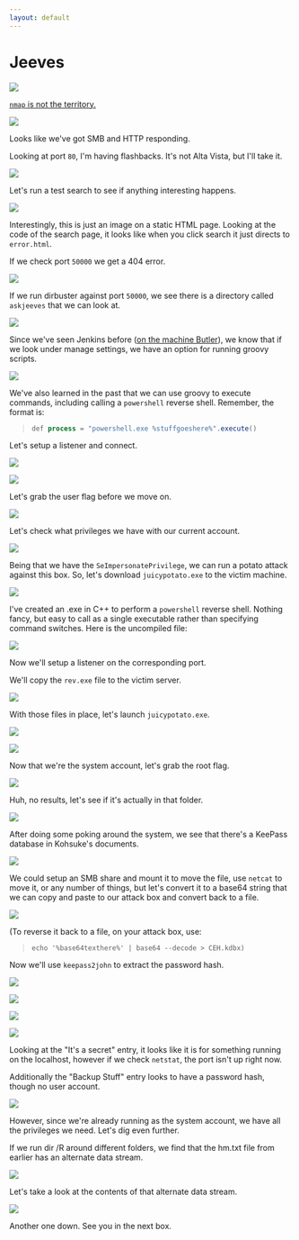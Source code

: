 ```yaml
---
layout: default
---
```


# Jeeves

![](./01.png)

[```nmap``` is not the territory.](https://www.youtube.com/watch?v=0e-B3wX2CUk)

![](./02.png)

Looks like we've got SMB and HTTP responding.

Looking at port ```80```, I'm having flashbacks.  It's not Alta Vista, but I'll take it.

![](./03.png)

Let's run a test search to see if anything interesting happens.

![](./04.png)

Interestingly, this is just an image on a static HTML page.  Looking at the code of the search page, it looks like when you click search it just directs to ```error.html```.

If we check port ```50000``` we get a 404 error.

![](./05.png)

If we run dirbuster against port ```50000```, we see there is a directory called ```askjeeves``` that we can look at.

![](./06.png)

Since we've seen Jenkins before ([on the machine Butler](../2022-01-23-Butler/)), we know that if we look under manage settings, we have an option for running groovy scripts.

![](./07.png)

We've also learned in the past that we can use groovy to execute commands, including calling a ```powershell``` reverse shell.  Remember, the format is:

>```powershell
>def process = "powershell.exe %stuffgoeshere%".execute()
>```

Let's setup a listener and connect.

![](./08.png)

![](./09.png)

Let's grab the user flag before we move on.

![](./10.png)

Let's check what privileges we have with our current account.

![](./11.png)

Being that we have the ```SeImpersonatePrivilege```, we can run a potato attack against this box.  So, let's download ```juicypotato.exe``` to the victim machine.

![](./12.png)

I've created an .exe in C++ to perform a ```powershell``` reverse shell.  Nothing fancy, but easy to call as a single executable rather than specifying command switches.  Here is the uncompiled file:

![](./13.png)

Now we'll setup a listener on the corresponding port.

We'll copy the ```rev.exe``` file to the victim server.

![](./14.png)

With those files in place, let's launch ```juicypotato.exe```.

![](./15.png)

![](./16.png)

Now that we're the system account, let's grab the root flag.

![](./17.png)

Huh, no results, let's see if it's actually in that folder.

![](./18.png)

After doing some poking around the system, we see that there's a KeePass database in Kohsuke's documents.

![](./19.png)

We could setup an SMB share and mount it to move the file, use ```netcat``` to move it, or any number of things, but let's convert it to a base64 string that we can copy and paste to our attack box and convert back to a file.

![](./20.png)

(To reverse it back to a file, on your attack box, use:

>```echo '%base64texthere%' | base64 --decode > CEH.kdbx)```

Now we'll use ```keepass2john``` to extract the password hash.

![](./21.png)

![](./22.png)

![](./23.png)

![](./24.png)

Looking at the "It's a secret" entry, it looks like it is for something running on the localhost, however if we check ```netstat```, the port isn't up right now.

Additionally the "Backup Stuff" entry looks to have a password hash, though no user account.

![](./25.png)

However, since we're already running as the system account, we have all the privileges we need.  Let's dig even further.

If we run dir /R around different folders, we find that the hm.txt file from earlier has an alternate data stream.

![](./26.png)

Let's take a look at the contents of that alternate data stream.

![](./27.png)

Another one down.  See you in the next box.